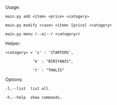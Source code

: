 Usage:

    main.py add <item> <price> <catogery>

    main.py modify <case> <item> [price] <catogery>

    main.py menu (--a|--r <catogery>)


Helper:

    <catogery> = 's' : 'STARTERS',
  
                'b' : "BIRIYANIS",
  
                't' : "THALIS"

Options:

    -l,--list  list all.

    -h,--help  show commands.
